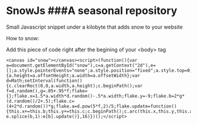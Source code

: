 SnowJs
###A seasonal repository
======

Small Javascript snippet under a kilobyte that adds snow to your website

How to snow:

Add this piece of code right after the begining of your &lt;body&gt; tag

```
<canvas id="snow"></canvas><script>(function(){var a=document.getElementById("snow"),c=a.getContext("2d"),e=[];a.style.pointerEvents="none";a.style.position="fixed";a.style.top=0;a.style.left=0;a.style.width="100vw";a.style.height="100vh";a.height=a.offsetHeight;a.width=a.offsetWidth;window.onresize=function(){a.height=a.offsetHeight;a.width=a.offsetWidth};var d=Math;setInterval(function(){c.clearRect(0,0,a.width,a.height);c.beginPath();var f=d.random(),g=.05+.95*f;flake={};flake.x=1.5*a.width*d.random()-.5*a.width;flake.y=-9;flake.b=2*g*(d.random()/2+.5);flake.c=(4+2*d.random())*g;flake.a=d.pow(5*f,2)/5;flake.update=function(){this.x+=this.b;this.y+=this.c;c.beginPath();c.arc(this.x,this.y,this.a,0,2*d.PI,!1);c.fillStyle="#FFF";c.fill()};e.push(flake);for(b=0;b<e.length;b++)e[b].y>a.height?e.splice(b,1):e[b].update()},16)})();</script>
```

